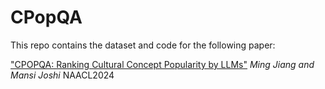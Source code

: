 # CPopQA

This repo contains the dataset and code for the following paper: 

["CPOPQA: Ranking Cultural Concept Popularity by LLMs"]()
*Ming Jiang and Mansi Joshi*
NAACL2024